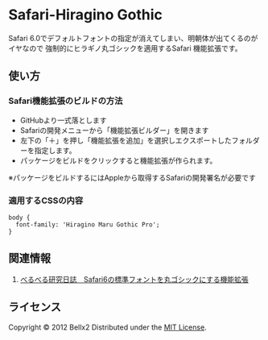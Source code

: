 Safari-Hiragino Gothic
======================
Safari 6.0でデフォルトフォントの指定が消えてしまい、明朝体が出てくるのがイヤなので
強制的にヒラギノ丸ゴシックを適用するSafari 機能拡張です。
  
使い方
------
### Safari機能拡張のビルドの方法 ###
- GitHubより一式落とします
- Safariの開発メニューから「機能拡張ビルダー」を開きます
- 左下の「＋」を押し「機能拡張を追加」を選択しエクスポートしたフォルダーを指定します。
- パッケージをビルドをクリックすると機能拡張が作られます。

※パッケージをビルドするにはAppleから取得するSafariの開発署名が必要です
 
### 適用するCSSの内容 ###
    body {
      font-family: 'Hiragino Maru Gothic Pro';
    }
  
関連情報
--------
1. [べるべる研究日誌　Safari6の標準フォントを丸ゴシックにする機能拡張](http://d.hatena.ne.jp/bellx2/20120727/p1 "べるべる研究日誌")
   
ライセンス
----------
Copyright &copy; 2012 Bellx2
Distributed under the [MIT License][mit].

[MIT]: http://www.opensource.org/licenses/mit-license.php
